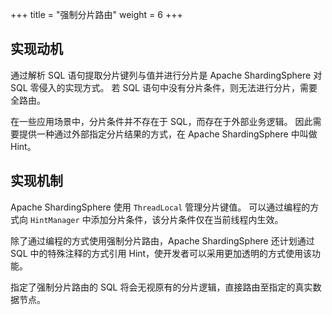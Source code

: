 +++
title = "强制分片路由"
weight = 6
+++

## 实现动机

通过解析 SQL 语句提取分片键列与值并进行分片是 Apache ShardingSphere 对 SQL 零侵入的实现方式。
若 SQL 语句中没有分片条件，则无法进行分片，需要全路由。

在一些应用场景中，分片条件并不存在于 SQL，而存在于外部业务逻辑。
因此需要提供一种通过外部指定分片结果的方式，在 Apache ShardingSphere 中叫做 Hint。

## 实现机制

Apache ShardingSphere 使用 `ThreadLocal` 管理分片键值。
可以通过编程的方式向 `HintManager` 中添加分片条件，该分片条件仅在当前线程内生效。

除了通过编程的方式使用强制分片路由，Apache ShardingSphere 还计划通过 SQL 中的特殊注释的方式引用 Hint，使开发者可以采用更加透明的方式使用该功能。

指定了强制分片路由的 SQL 将会无视原有的分片逻辑，直接路由至指定的真实数据节点。
